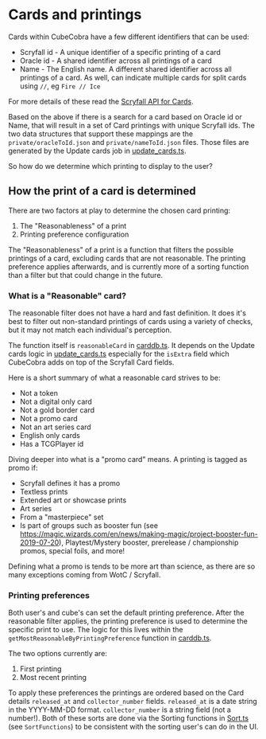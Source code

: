 # Cards and printings

Cards within CubeCobra have a few different identifiers that can be used:

- Scryfall id - A unique identifier of a specific printing of a card
- Oracle id - A shared identifier across all printings of a card
- Name - The English name. A different shared identifier across all printings of a card. As well, can indicate multiple cards for split cards using `//`, eg `Fire // Ice`

For more details of these read the [Scryfall API for Cards](https://scryfall.com/docs/api/cards).

Based on the above if there is a search for a card based on Oracle id or Name, that will result in a set of Card printings with unique Scryfall ids. The two data structures that support these mappings are the `private/oracleToId.json` and `private/nameToId.json` files. Those files are generated by the Update cards job in [update_cards.ts](../src/jobs/update_cards.ts).

So how do we determine which printing to display to the user?

## How the print of a card is determined

There are two factors at play to determine the chosen card printing:

1. The "Reasonableness" of a print
2. Printing preference configuration

The "Reasonableness" of a print is a function that filters the possible printings of a card, excluding cards that are not reasonable. The printing preference applies afterwards, and is currently more of a sorting function than a filter but that could change in the future.

### What is a "Reasonable" card?

The reasonable filter does not have a hard and fast definition. It does it's best to filter out non-standard printings of cards using a variety of checks, but it may not match each individual's perception.

The function itself is `reasonableCard` in [carddb.ts](../src/util/carddb.ts). It depends on the Update cards logic in [update_cards.ts](../src/jobs/update_cards.ts) especially for the `isExtra` field which CubeCobra adds on top of the Scryfall Card fields.

Here is a short summary of what a reasonable card strives to be:

- Not a token
- Not a digital only card
- Not a gold border card
- Not a promo card
- Not an art series card
- English only cards
- Has a TCGPlayer id

Diving deeper into what is a "promo card" means. A printing is tagged as promo if:

- Scryfall defines it has a promo
- Textless prints
- Extended art or showcase prints
- Art series
- From a "masterpiece" set
- Is part of groups such as booster fun (see https://magic.wizards.com/en/news/making-magic/project-booster-fun-2019-07-20), Playtest/Mystery booster, prerelease / championship promos, special foils, and more!

Defining what a promo is tends to be more art than science, as there are so many exceptions coming from WotC / Scryfall.

### Printing preferences

Both user's and cube's can set the default printing preference. After the reasonable filter applies, the printing preference is used to determine the specific print to use. The logic for this lives within the `getMostReasonableByPrintingPreference` function in [carddb.ts](../src/util/carddb.ts).

The two options currently are:

1. First printing
2. Most recent printing

To apply these preferences the printings are ordered based on the Card details `released_at` and `collector_number` fields. `released_at` is a date string in the YYYY-MM-DD format. `collector_number` is a string field (not a number!). Both of these sorts are done via the Sorting functions in [Sort.ts](../src/client/utils/Sort.ts) (see `SortFunctions`) to be consistent with the sorting user's can do in the UI.
